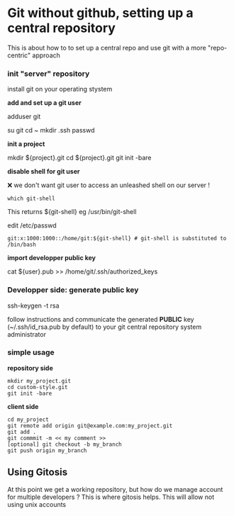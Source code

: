 # Git without github, setting up a central repository

This is about how to to set up a central repo and use git with a more "repo-centric" approach

### init "server" repository

install git on your operating stystem

**add and set up a git user**

adduser git

su git
cd ~
mkdir .ssh
passwd 

**init a project**

mkdir ${project}.git
cd ${project}.git
git init -bare


**disable shell for git user**

:x: we don't want git user to access an unleashed shell on our server ! 

```which git-shell```

This returns ${git-shell} eg /usr/bin/git-shell 

edit /etc/passwd
``` 
git:x:1000:1000::/home/git:${git-shell} # git-shell is substituted to /bin/bash
```
**import developper public key**

cat ${user}.pub >> /home/git/.ssh/authorized_keys

### Developper side: generate public key

ssh-keygen -t rsa

follow instructions and communicate the generated **PUBLIC** key  (~/.ssh/id_rsa.pub by default) to your git central repository system administrator

### simple usage

**repository side**
```
mkdir my_project.git
cd custom-style.git
git init -bare

```

**client side**
```
cd my_project
git remote add origin git@example.com:my_project.git
git add .
git commmit -m << my comment >>
[optional] git checkout -b my_branch 
git push origin my_branch
```
## Using Gitosis

At this point we get a working repository, but how do we manage account for multiple developers ? This is where gitosis helps. This will allow not using unix accounts
